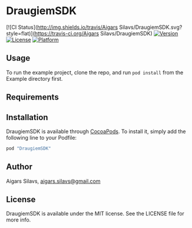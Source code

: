 # DraugiemSDK

[![CI Status](http://img.shields.io/travis/Aigars Silavs/DraugiemSDK.svg?style=flat)](https://travis-ci.org/Aigars Silavs/DraugiemSDK)
[![Version](https://img.shields.io/cocoapods/v/DraugiemSDK.svg?style=flat)](http://cocoapods.org/pods/DraugiemSDK)
[![License](https://img.shields.io/cocoapods/l/DraugiemSDK.svg?style=flat)](http://cocoapods.org/pods/DraugiemSDK)
[![Platform](https://img.shields.io/cocoapods/p/DraugiemSDK.svg?style=flat)](http://cocoapods.org/pods/DraugiemSDK)

## Usage

To run the example project, clone the repo, and run `pod install` from the Example directory first.

## Requirements

## Installation

DraugiemSDK is available through [CocoaPods](http://cocoapods.org). To install
it, simply add the following line to your Podfile:

```ruby
pod "DraugiemSDK"
```

## Author

Aigars Silavs, aigars.silavs@gmail.com

## License

DraugiemSDK is available under the MIT license. See the LICENSE file for more info.
